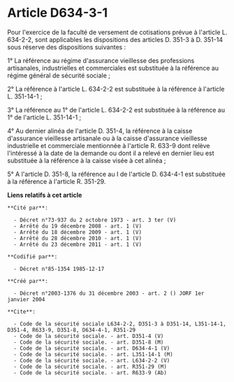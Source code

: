 # Article D634-3-1

Pour l'exercice de la faculté de versement de cotisations prévue à l'article L. 634-2-2, sont applicables les dispositions
des articles D. 351-3 à D. 351-14 sous réserve des dispositions suivantes :

1° La référence au régime d'assurance vieillesse des professions artisanales, industrielles et commerciales est substituée à
la référence au régime général de sécurité sociale ;

2° La référence à l'article L. 634-2-2 est substituée à la référence à l'article L. 351-14-1 ;

3° La référence au 1° de l'article L. 634-2-2 est substituée à la référence au 1° de l'article L. 351-14-1 ;

4° Au dernier alinéa de l'article D. 351-4, la référence à la caisse d'assurance vieillesse artisanale ou à la caisse
d'assurance vieillesse industrielle et commerciale mentionnée à l'article R. 633-9 dont relève l'intéressé à la date de la
demande ou dont il a relevé en dernier lieu est substituée à la référence à la caisse visée à cet alinéa ;

5° A l'article D. 351-8, la référence au I de l'article D. 634-4-1 est substituée à la référence à l'article R. 351-29.

**Liens relatifs à cet article**

	**Cité par**:

	  - Décret n°73-937 du 2 octobre 1973 - art. 3 ter (V)
	  - Arrêté du 19 décembre 2008 - art. 1 (V)
	  - Arrêté du 18 décembre 2009 - art. 1 (V)
	  - Arrêté du 28 décembre 2010 - art. 1 (V)
	  - Arrêté du 23 décembre 2011 - art. 1 (V)

	**Codifié par**:

	  - Décret n°85-1354 1985-12-17

	**Créé par**:

	  - Décret n°2003-1376 du 31 décembre 2003 - art. 2 () JORF 1er janvier 2004

	**Cite**:

	  - Code de la sécurité sociale L634-2-2, D351-3 à D351-14, L351-14-1, D351-4, R633-9, D351-8, D634-4-1, R351-29
	  - Code de la sécurité sociale. - art. D351-4 (V)
	  - Code de la sécurité sociale. - art. D351-8 (M)
	  - Code de la sécurité sociale. - art. D634-4-1 (V)
	  - Code de la sécurité sociale. - art. L351-14-1 (M)
	  - Code de la sécurité sociale. - art. L634-2-2 (V)
	  - Code de la sécurité sociale. - art. R351-29 (M)
	  - Code de la sécurité sociale. - art. R633-9 (Ab)
